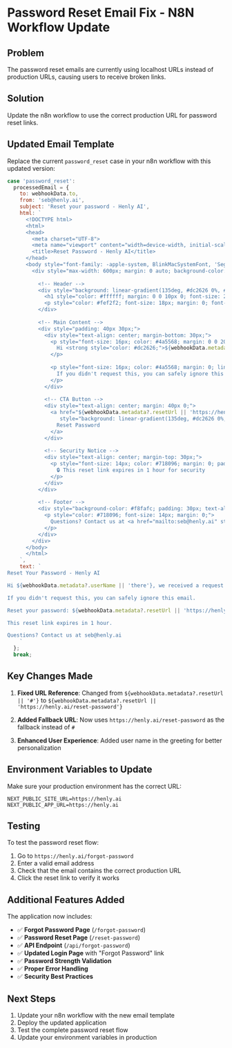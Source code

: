 # Password Reset Email Fix - N8N Workflow Update

## Problem
The password reset emails are currently using localhost URLs instead of production URLs, causing users to receive broken links.

## Solution
Update the n8n workflow to use the correct production URL for password reset links.

## Updated Email Template

Replace the current `password_reset` case in your n8n workflow with this updated version:

```javascript
case 'password_reset':
  processedEmail = {
    to: webhookData.to,
    from: 'seb@henly.ai',
    subject: 'Reset your password - Henly AI',
    html: `
      <!DOCTYPE html>
      <html>
      <head>
        <meta charset="UTF-8">
        <meta name="viewport" content="width=device-width, initial-scale=1.0">
        <title>Reset Password - Henly AI</title>
      </head>
      <body style="font-family: -apple-system, BlinkMacSystemFont, 'Segoe UI', Roboto, 'Helvetica Neue', Arial, sans-serif; line-height: 1.6; color: #333; margin: 0; padding: 0; background-color: #f8fafc;">
        <div style="max-width: 600px; margin: 0 auto; background-color: #ffffff; box-shadow: 0 4px 6px rgba(0, 0, 0, 0.1);">
          
          <!-- Header -->
          <div style="background: linear-gradient(135deg, #dc2626 0%, #ef4444 100%); padding: 40px 30px; text-align: center;">
            <h1 style="color: #ffffff; margin: 0 0 10px 0; font-size: 28px; font-weight: 700;">🔑 Reset Your Password</h1>
            <p style="color: #fef2f2; font-size: 18px; margin: 0; font-weight: 300;">Secure your Henly AI account</p>
          </div>
          
          <!-- Main Content -->
          <div style="padding: 40px 30px;">
            <div style="text-align: center; margin-bottom: 30px;">
              <p style="font-size: 16px; color: #4a5568; margin: 0 0 20px 0; line-height: 1.7;">
                Hi <strong style="color: #dc2626;">${webhookData.metadata?.userName || 'there'}</strong>, we received a request to reset your password for your <strong style="color: #dc2626;">Henly AI</strong> account.
              </p>
              
              <p style="font-size: 16px; color: #4a5568; margin: 0; line-height: 1.7;">
                If you didn't request this, you can safely ignore this email and your password will remain unchanged.
              </p>
            </div>
            
            <!-- CTA Button -->
            <div style="text-align: center; margin: 40px 0;">
              <a href="${webhookData.metadata?.resetUrl || 'https://henly.ai/reset-password'}" 
                 style="background: linear-gradient(135deg, #dc2626 0%, #ef4444 100%); color: white; padding: 16px 32px; text-decoration: none; border-radius: 12px; font-weight: 600; font-size: 16px; display: inline-block; box-shadow: 0 4px 12px rgba(220, 38, 38, 0.3); transition: all 0.3s ease;">
                Reset Password
              </a>
            </div>
            
            <!-- Security Notice -->
            <div style="text-align: center; margin-top: 30px;">
              <p style="font-size: 14px; color: #718096; margin: 0; padding: 12px 20px; background-color: #fef2f2; border-radius: 8px; border-left: 4px solid #dc2626;">
                🔒 This reset link expires in 1 hour for security
              </p>
            </div>
          </div>
          
          <!-- Footer -->
          <div style="background-color: #f8fafc; padding: 30px; text-align: center; border-top: 1px solid #e2e8f0;">
            <p style="color: #718096; font-size: 14px; margin: 0;">
              Questions? Contact us at <a href="mailto:seb@henly.ai" style="color: #595F39; text-decoration: none; font-weight: 500;">seb@henly.ai</a>
            </p>
          </div>
        </div>
      </body>
      </html>
    `,
    text: `
Reset Your Password - Henly AI

Hi ${webhookData.metadata?.userName || 'there'}, we received a request to reset your password for your Henly AI account.

If you didn't request this, you can safely ignore this email.

Reset your password: ${webhookData.metadata?.resetUrl || 'https://henly.ai/reset-password'}

This reset link expires in 1 hour.

Questions? Contact us at seb@henly.ai
    `
  };
  break;
```

## Key Changes Made

1. **Fixed URL Reference**: Changed from `${webhookData.metadata?.resetUrl || '#'}` to `${webhookData.metadata?.resetUrl || 'https://henly.ai/reset-password'}`

2. **Added Fallback URL**: Now uses `https://henly.ai/reset-password` as the fallback instead of `#`

3. **Enhanced User Experience**: Added user name in the greeting for better personalization

## Environment Variables to Update

Make sure your production environment has the correct URL:

```env
NEXT_PUBLIC_SITE_URL=https://henly.ai
NEXT_PUBLIC_APP_URL=https://henly.ai
```

## Testing

To test the password reset flow:

1. Go to `https://henly.ai/forgot-password`
2. Enter a valid email address
3. Check that the email contains the correct production URL
4. Click the reset link to verify it works

## Additional Features Added

The application now includes:

- ✅ **Forgot Password Page** (`/forgot-password`)
- ✅ **Password Reset Page** (`/reset-password`)
- ✅ **API Endpoint** (`/api/forgot-password`)
- ✅ **Updated Login Page** with "Forgot Password" link
- ✅ **Password Strength Validation**
- ✅ **Proper Error Handling**
- ✅ **Security Best Practices**

## Next Steps

1. Update your n8n workflow with the new email template
2. Deploy the updated application
3. Test the complete password reset flow
4. Update your environment variables in production
